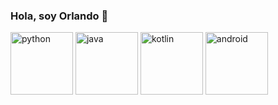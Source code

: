 ### Hola, soy Orlando 👋


[<img src="https://cdn.iconscout.com/icon/free/png-256/python-3521655-2945099.png" alt="python" width="100">](https://docs.python.org/3/library/index.html)
[<img src="https://c0.klipartz.com/pngpicture/620/322/gratis-png-angularjs-ruby-%E2%80%8B%E2%80%8Bon-rails-aplicacion-web-de-mecanografia-icon-hacker.png" alt="java" width="100">](https://docs.oracle.com/en/java/)
[<img src="[https://cdn.iconscout.com/icon/free/png-256/kotlin-283155.png](https://static-00.iconduck.com/assets.00/typescript-icon-icon-1024x1024-vh3pfez8.png)" alt="kotlin" width="100">](https://kotlinlang.org/docs/home.html)
[<img src="https://cdn.iconscout.com/icon/free/png-256/android-3521272-2944776.png" alt="android" width="100">](https://developer.android.com/reference)



<!--
**Ragnaars/Ragnaars** is a ✨ _special_ ✨ repository because its `README.md` (this file) appears on your GitHub profile.

Here are some ideas to get you started:

- 🔭 I’m currently working on ...
- 🌱 I’m currently learning ...
- 👯 I’m looking to collaborate on ...
- 🤔 I’m looking for help with ...
- 💬 Ask me about ...
- 📫 How to reach me: ...
- 😄 Pronouns: ...
- ⚡ Fun fact: ...
-->
